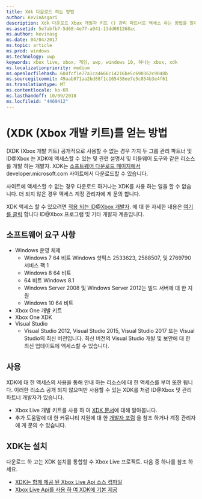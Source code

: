 ```yaml
---
title: Xdk 다운로드 하는 방법
author: KevinAsgari
description: Xdk 다운로드 Xbox 개발자 키트 () 관리 파트너로 액세스 하는 방법을 알아봅니다.
ms.assetid: 5e7abfb7-5d68-4e77-a941-13dd081268ac
ms.author: kevinasg
ms.date: 04/04/2017
ms.topic: article
ms.prod: windows
ms.technology: uwp
keywords: xbox live, xbox, 게임, uwp, windows 10, 하나는 xbox, xdk
ms.localizationpriority: medium
ms.openlocfilehash: 604fcf1e77a1ca4666c14216be5c690362c9048b
ms.sourcegitcommit: 49aab071aa2bd88f1c165438ee7e5c854b3e4f61
ms.translationtype: MT
ms.contentlocale: ko-KR
ms.lasthandoff: 10/09/2018
ms.locfileid: "4469412"
---
```

# <a name="how-to-get-the-xbox-development-kit-xdk"></a>(XDK (Xbox 개발 키트)를 얻는 방법

(XDK (Xbox 개발 키트) 공개적으로 사용할 수 없는 경우 가지 두 그룹 관리 파트너 및 ID@Xbox 는 XDK에 액세스할 수 있는 및 관련 설명서 및 미들웨어 도구와 같은 리소스를 개발 하는 개발자. XDK는 [소프트웨어 다운로드 페이지에서](https://developer.microsoft.com/en-us/games/xbox/partner/resources-softwaredownloads) developer.microsoft.com 사이트에서 다운로드할 수 있습니다.

사이트에 액세스할 수 없는 경우 다운로드 하거나는 XDK를 사용 하는 일을 할 수 없습니다. 더 되지 않은 경우 액세스 계정 관리자에 게 문의 합니다.

XDK 액세스 할 수 있으려면 [적용 되는 ID@Xbox 개발자](https://www.xbox.com/en-us/Developers/id).
에 대 한 자세한 내용은 [여기를 클릭](../developer-program-overview.md) 합니다 ID@Xbox 프로그램 및 기타 개발자 계층입니다.

## <a name="software-requirements"></a>소프트웨어 요구 사항

- Windows 운영 체제
    - Windows 7 64 비트 Windows 핫픽스 2533623, 2588507, 및 2769790 서비스 팩 1
    - Windows 8 64 비트
    - 64 비트 Windows 8.1
    - Windows Server 2008 및 Windows Server 2012는 빌드 서버에 대 한 지원
    - Windows 10 64 비트
- Xbox One 개발 키트
- Xbox One XDK
- Visual Studio
    - Visual Studio 2012, Visual Studio 2015, Visual Studio 2017 또는 Visual Studio의 최신 버전입니다. 최신 버전의 Visual Studio 개발 및 보안에 대 한 최신 업데이트에 액세스할 수 있습니다.

## <a name="use"></a>사용

XDK에 대 한 액세스의 사용을 통해 안내 하는 리소스에 대 한 액세스를 부여 또한 됩니다. 이러한 리소스 공개 되지 않으며만 사용할 수 있는 XDK를 처럼 ID@Xbox 및 관리 파트너 개발자가 있습니다.

- Xbox Live 개발 키트를 사용 하 여 [XDK 문서](https://developer.microsoft.com/en-us/games/xbox/partner/development-documentation)에 대해 알아봅니다.
- 추가 도움말에 대 한 커뮤니티 지원에 대 한 [개발자 포럼](https://forums.xboxlive.com/index.html) 을 참조 하거나 계정 관리자에 게 문의 수 있습니다.

## <a name="install-the-xdk"></a>XDK는 설치

다운로드 하 고는 XDK 설치를 통합할 수 Xbox Live 프로젝트.  다음 중 하나를 참조 하세요.
- [XDK는 함께 제공 된 Xbox Live Api 소스 컴파일](compile-the-xdk-xbox-live-api-source.md)
- [Xbox Live Api를 사용 하 여 XDK에 기본 제공](using-xbox-live-apis-built-into-the-xdk.md)